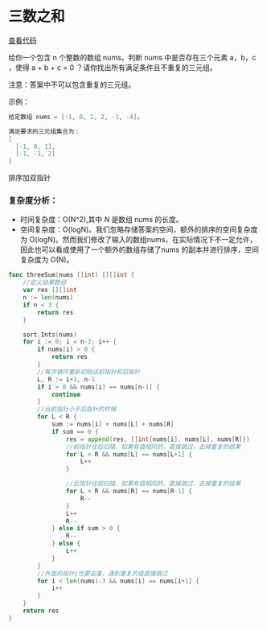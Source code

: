 # 三数之和

[查看代码](https://github.com/LIWENHUI121017/Algorithm/blob/master/low/other/threeSum/main.go)

给你一个包含 n 个整数的数组 nums，判断 nums 中是否存在三个元素 a，b，c ，使得 a + b + c = 0 ？请你找出所有满足条件且不重复的三元组。

注意：答案中不可以包含重复的三元组。

示例：

```go
给定数组 nums = [-1, 0, 1, 2, -1, -4]，

满足要求的三元组集合为：
[
  [-1, 0, 1],
  [-1, -1, 2]
]
```

排序加双指针

### 复杂度分析：

- 时间复杂度：O(N^2),其中 *N* 是数组 nums 的长度。
- 空间复杂度：O(logN)。我们忽略存储答案的空间，额外的排序的空间复杂度为 O(logN)。然而我们修改了输入的数组nums，在实际情况下不一定允许，因此也可以看成使用了一个额外的数组存储了nums 的副本并进行排序，空间复杂度为 O(N)。

```go
func threeSum(nums []int) [][]int {
	//定义结果数组
	var res [][]int
	n := len(nums)
	if n < 3 {
		return res
	}

	sort.Ints(nums)
	for i := 0; i < n-2; i++ {
		if nums[i] > 0 {
			return res
		}
		//每次循环重新初始话前指针和后指针
		L, R := i+1, n-1
		if i > 0 && nums[i] == nums[n-1] {
			continue
		}
		//当前指针小于后指针的时候
		for L < R {
			sum := nums[i] + nums[L] + nums[R]
			if sum == 0 {
				res = append(res, []int{nums[i], nums[L], nums[R]})
				//前指针往后扫描，如果有值相同的，直接跳过，去掉重复的结果
				for L < R && nums[L] == nums[L+1] {
					L++
				}

				//后指针往前扫描，如果有值相同的，直接跳过，去掉重复的结果
				for L < R && nums[R] == nums[R-1] {
					R--
				}
				L++
				R--
			} else if sum > 0 {
				R--
			} else {
				L++
			}
		}
		//外面的指针i也要去重，遇到重复的值直接跳过
		for i < len(nums)-3 && nums[i] == nums[i+1] {
			i++
		}
	}
	return res
}

```

